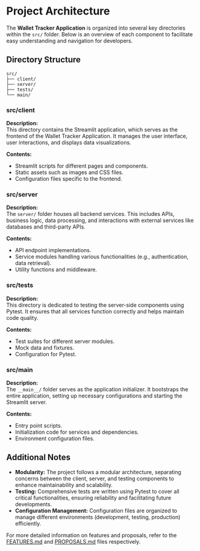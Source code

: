 # Project Architecture

The **Wallet Tracker Application** is organized into several key directories within the `src/` folder. Below is an overview of each component to facilitate easy understanding and navigation for developers.

## Directory Structure

```
src/
├── client/
├── server/
├── tests/
└── main/
```

### src/client

**Description:**  
This directory contains the Streamlit application, which serves as the frontend of the Wallet Tracker Application. It manages the user interface, user interactions, and displays data visualizations.

**Contents:**
- Streamlit scripts for different pages and components.
- Static assets such as images and CSS files.
- Configuration files specific to the frontend.

### src/server

**Description:**  
The `server/` folder houses all backend services. This includes APIs, business logic, data processing, and interactions with external services like databases and third-party APIs.

**Contents:**
- API endpoint implementations.
- Service modules handling various functionalities (e.g., authentication, data retrieval).
- Utility functions and middleware.

### src/tests

**Description:**  
This directory is dedicated to testing the server-side components using Pytest. It ensures that all services function correctly and helps maintain code quality.

**Contents:**
- Test suites for different server modules.
- Mock data and fixtures.
- Configuration for Pytest.

### src/__main__

**Description:**  
The `__main__/` folder serves as the application initializer. It bootstraps the entire application, setting up necessary configurations and starting the Streamlit server.

**Contents:**
- Entry point scripts.
- Initialization code for services and dependencies.
- Environment configuration files.

## Additional Notes

- **Modularity:** The project follows a modular architecture, separating concerns between the client, server, and testing components to enhance maintainability and scalability.
- **Testing:** Comprehensive tests are written using Pytest to cover all critical functionalities, ensuring reliability and facilitating future developments.
- **Configuration Management:** Configuration files are organized to manage different environments (development, testing, production) efficiently.

For more detailed information on features and proposals, refer to the [FEATURES.md](FEATURES.md) and [PROPOSALS.md](PROPOSALS.md) files respectively.

